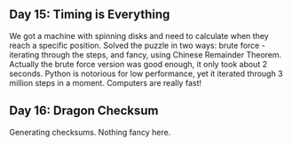 ## Day 15: Timing is Everything

We got a machine with spinning disks and need to calculate when they reach
a specific position. Solved the puzzle in two ways: brute force - iterating
through the steps, and fancy, using Chinese Remainder Theorem. Actually the
brute force version was good enough, it only took about 2 seconds.
Python is notorious for low performance, yet it iterated through 3 million
steps in a moment. Computers are really fast!

## Day 16: Dragon Checksum

Generating checksums. Nothing fancy here.